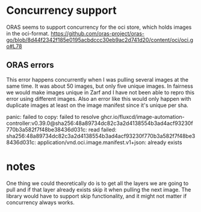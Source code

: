 # Concurrency support
ORAS seems to support concurrency for the oci store, which holds images in the oci-format. https://github.com/oras-project/oras-go/blob/8d44f2342f185e0195acbdccc30eb9ac2d741d20/content/oci/oci.go#L78

## ORAS errors
This error happens concurrently when I was pulling several images at the same time. It was about 50 images, but only five unique images. In fairness we would make images unique in Zarf and I have not been able to repro this error using different images. Also an error like this would only happen with duplicate images at least on the image manifest since it's unique per sha.

panic: failed to copy: failed to resolve ghcr.io/fluxcd/image-automation-controller:v0.39.0@sha256:48a89734dc82c3a2d4138554b3ad4acf93230f770b3a582f7f48be38436d031c: read failed: sha256:48a89734dc82c3a2d4138554b3ad4acf93230f770b3a582f7f48be38436d031c: application/vnd.oci.image.manifest.v1+json: already exists

# notes
One thing we could theoretically do is to get all the layers we are going to pull and if that layer already exists skip it when pulling the next image. The library would have to support skip functionality, and it might not matter if concurrency always works.